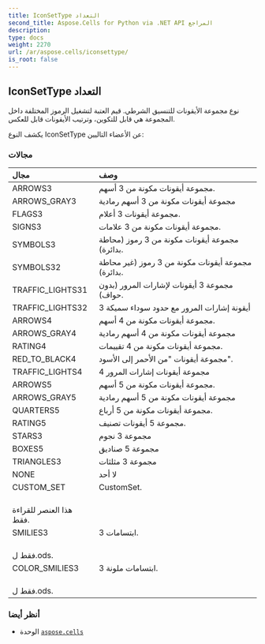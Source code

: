 ```yaml
---
title: IconSetType التعداد
second_title: Aspose.Cells for Python via .NET API المراجع
description:
type: docs
weight: 2270
url: /ar/aspose.cells/iconsettype/
is_root: false
---
```

##  IconSetType التعداد
 نوع مجموعة الأيقونات للتنسيق الشرطي.
قيم العتبة لتشغيل الرموز المختلفة داخل المجموعة هي
قابل للتكوين، وترتيب الأيقونات قابل للعكس.



يكشف النوع IconSetType عن الأعضاء التاليين:

###  مجالات
| مجال| وصف|
| :- | :- |
| ARROWS3 | مجموعة أيقونات مكونة من 3 أسهم.|
| ARROWS_GRAY3 | مجموعة أيقونات مكونة من 3 أسهم رمادية|
| FLAGS3 | مجموعة أيقونات 3 أعلام.|
| SIGNS3 | مجموعة أيقونات مكونة من 3 علامات.|
| SYMBOLS3 | مجموعة أيقونات مكونة من 3 رموز (محاطة بدائرة).|
| SYMBOLS32 | مجموعة أيقونات مكونة من 3 رموز (غير محاطة بدائرة).|
| TRAFFIC_LIGHTS31 | مجموعة 3 أيقونات لإشارات المرور (بدون حواف).|
| TRAFFIC_LIGHTS32 | 3 أيقونة إشارات المرور مع حدود سوداء سميكة|
| ARROWS4 | مجموعة أيقونات مكونة من 4 أسهم.|
| ARROWS_GRAY4 | مجموعة أيقونات مكونة من 4 أسهم رمادية|
| RATING4 | مجموعة أيقونات مكونة من 4 تقييمات.|
| RED_TO_BLACK4 | مجموعة أيقونات "من الأحمر إلى الأسود".|
| TRAFFIC_LIGHTS4 | مجموعة أيقونات إشارات المرور 4|
| ARROWS5 | مجموعة أيقونات مكونة من 5 أسهم.|
| ARROWS_GRAY5 | مجموعة أيقونات مكونة من 5 أسهم رمادية|
| QUARTERS5 | مجموعة أيقونات مكونة من 5 أرباع.|
| RATING5 | مجموعة 5 أيقونات تصنيف.|
| STARS3 | مجموعة 3 نجوم|
| BOXES5 | مجموعة 5 صناديق|
| TRIANGLES3 | مجموعة 3 مثلثات|
| NONE | لا أحد|
| CUSTOM_SET | CustomSet.<br/> هذا العنصر للقراءة فقط.|
| SMILIES3 | 3 ابتسامات.<br/> فقط ل.ods.|
| COLOR_SMILIES3 | 3 ابتسامات ملونة.<br/> فقط ل.ods.|



###  أنظر أيضا
* الوحدة [`aspose.cells`](..)
